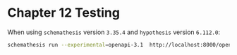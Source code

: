 # Chapter 12 Testing

When using `schemathesis` version `3.35.4` and `hypothesis` version `6.112.0`:

```bash
schemathesis run --experimental=openapi-3.1  http://localhost:8000/openapi.json
```
